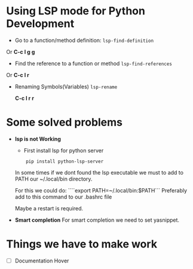 # Using LSP mode for Python Development 
- Go to a function/method definition:
  ```lsp-find-definition```
  
Or  **C-c l g g**

- Find the reference to a function or method
```lsp-find-references```

Or  **C-c l r**

- Renaming Symbols(Variables)
  ```lsp-rename```
  
  **C-c l r r**
  
# Some solved problems

-  **lsp is not Working**
   - First install lsp for python server
   ```
	   pip install python-lsp-server
   ```
   In some times if we dont found the lsp executable we must to add to PATH our ~/.local/bin directory.
   
   For this we could do: ````export PATH=~/.local/bin:$PATH```
   Preferably add to this command to our .bashrc file 
   
   Maybe a restart is required.
	   
- **Smart completion**
  For smart completion we need to set yasnippet.
  
# Things we have to make work 
- [ ] Documentation Hover

